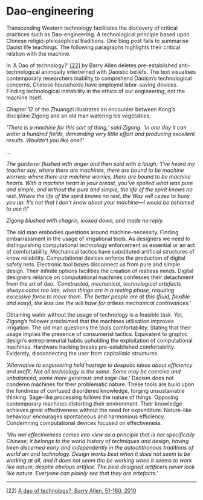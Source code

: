 # Dao-engineering 


Transcending Western technology facilitates the discovery of critical practices such as Dao-engineering. A technological principle based upon Chinese religio-philosophical traditions. One blog post fails to summarise Daoist life teachings. The following paragraphs highlights their critical relation with the machine. 



In ‘A Dao of technology?’ <a href="https://link.springer.com/content/pdf/10.1007/s11712-010-9158-1.pdf?pdf=button" target="_blank"> [22] </a> by Barry Allen deletes pre-established anti-technological animosity intertwined with Daoistic beliefs. The text visualises contemporary researchers inability to comprehend Daoism’s technological concerns. Chinese households have employed labor-saving devices. Finding technological instability in the ethics of our engineering, not the machine itself. 



Chapter 12 of the Zhuangzi illustrates an encounter between Kong’s discipline Zigong and an old man watering his vegetables;



*'There is a machine for this sort of thing,’ said Zigong. 'In one day it can water a hundred fields, demanding very little effort and producing excellent results. Wouldn’t you like one?'*



*…*



*The gardener flushed with anger and then said with a laugh, 'I’ve heard my teacher say, where there are machines, there are bound to be machine worries; where there are machine worries, there are bound to be machine hearts. With a machine heart in your breast, you’ve spoiled what was pure and simple, and without the pure and simple, the life of the spirit knows no rest. Where the life of the spirit knows no rest, the Way will cease to buoy you up. It’s not that I don’t know about your machine—I would be ashamed to use it!'* 



*Zigong blushed with chagrin, looked down, and made no reply.*    



The old man embodies questions around machine-necessity. Finding embarrassment in the usage of irrigational tools. As designers we need to distinguishing computational technology enforcement as essential or an act of comfortability. Mechanical tactics have substituted artificial structures of know reliability. Computational devices enforce the production of digital safety nets. Electronic tool boxes disconnect us from pure and simple design. Their infinite options facilities the creation of restless minds. Digital designers reliance on computational machines confesses their detachment from the art of dao. *’Constructed, mechanical, technological artefacts always come too late, when things are in a resting phase, requiring excessive force to move them. The better people are at this (fluid, flexible and easy), the less use the will have for artless mechanical contrivances.’*



Obtaining water without the usage of technology is a feasible task. Yet, Zigong’s follower proclaimed that the machines utilisation improves irrigation. The old man questions the tools comfortability. Stating that their usage implies the presence of consumerist tactics. Equivalent to graphic design’s entrepreneurial habits upholding the exploitation of computational machines. Hardware hacking breaks pre-established comfortability. Evidently, disconnecting the user from capitalistic structures. 



*'Alternative to engineering held hostage to despotic ideas about efficiency and profit. Not all technology is the same. Some may be coercive and unbalanced, some more generous and sage-like.'* Daoism does not condemn machines for their problematic nature. These tools are build upon the fondness of confused disordered knowledge, forging unsustainable thinking. Sage-like processing follows the nature of things. Opposing contemporary machines distorting their environment. Their knowledge achieves great effectiveness without the need for expenditure. Nature-like behaviour encourages spontaneous and harmonious efficiency. Condemning computational devices focused on effectiveness. 



*'Wu wei effectiveness comes into view as a principle that is not specifically Chinese; it belongs to the world history of techniques and design, having been discerned early and independently in the autochthonous traditions of world art and technology. Design works best when it does not seem to be working at all, and it does not seem tho be working when it seems to work like nature, despite obvious artifice. The best designed artificers never look like nature. Everyone can plainly see that they are artefacts.'* 

 ---

[22] <a href="https://link.springer.com/content/pdf/10.1007/s11712-010-9158-1.pdf?pdf=button" target=“_blank”> A dao of technology?, Barry Allen, 51-160, 2010</a>
